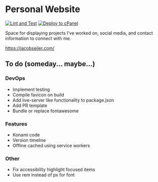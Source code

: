 # Personal Website

[![Lint and Test](https://github.com/jacob-seiler/personal-website/actions/workflows/test.yml/badge.svg)](https://github.com/jacob-seiler/personal-website/actions/workflows/test.yml)
[![Deploy to cPanel](https://github.com/jacob-seiler/personal-website/actions/workflows/deploy.yml/badge.svg)](https://github.com/jacob-seiler/personal-website/actions/workflows/deploy.yml)

Space for displaying projects I've worked on, social media, and contact information to connect with me.

<https://jacobseiler.com/>

## To do (someday... maybe...)

### DevOps

- Implement testing
- Compile favicon on build
- Add live-server like functionality to package.json
- Add PR template
- Bundle or replace fontawesome

### Features

- Konami code
- Version timeline
- Offline cached using service workers

### Other

- Fix accessibility highlight focused items
- Use rem instead of px for font
